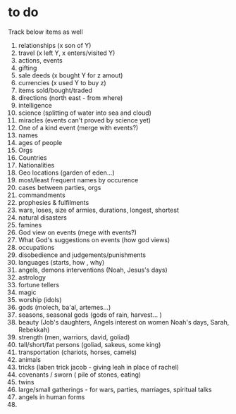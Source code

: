 # to do

Track below items as well

1. relationships (x son of Y)
2. travel (x left Y, x enters/visited Y)
3. actions, events
4. gifting
5. sale deeds (x bought Y for z amout)
6. currencies (x used Y to buy z)
7. items sold/bought/traded
8. directions (north east - from where)
9. intelligence
10. science (splitting of water into sea and cloud)
11. miracles (events can't proved by science yet)
12. One of a kind event (merge with events?)
13. names
14. ages of people
15. Orgs
16. Countries
17. Nationalities
18. Geo locations (garden of eden...)
19. most/least frequent names by occurence
20. cases between parties, orgs
21. commandments
22. prophesies & fulfilments
23. wars, loses, size of armies, durations, longest, shortest
24. natural disasters
25. famines
26. God view on events (mege with events?)
27. What God's suggestions on events (how god views)
28. occupations
29. disobedience and judgements/punishments
30. languages (starts, how , why)
31. angels, demons interventions (Noah, Jesus's days)
32. astrology
33. fortune tellers
34. magic
35. worship (idols)
36. gods (molech, ba'al, artemes...)
37. seasons, seasonal gods (gods of rain, harvest... )
38. beauty (Job's daughters, Angels interest on women Noah's days, Sarah, Rebekkah)
39. strength (men, warriors, david, goliad)
40. tall/short/fat persons (goliad, sakeus, some king)
41. transportation (chariots, horses, camels)
42. animals
43. tricks (laben trick jacob - giving leah in place of rachel)
44. covenants / sworn ( pile of stones, eating)
45. twins
46. large/small gatherings - for wars, parties, marriages, spiritual talks
47. angels in human forms
48. 